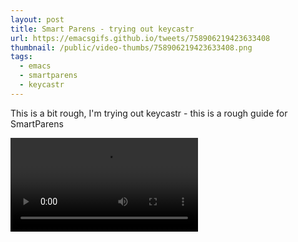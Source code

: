 ```yaml
---
layout: post
title: Smart Parens - trying out keycastr
url: https://emacsgifs.github.io/tweets/758906219423633408
thumbnail: /public/video-thumbs/758906219423633408.png
tags:
  - emacs
  - smartparens
  - keycastr
---
```


This is a bit rough, I'm trying out keycastr - this is a rough guide for SmartParens

<video controls autoplay loop>
  <source src="/public/videos/758906219423633408.mp4" type="video/mp4">
    Sorry your browser does not support the video tag, maybe time to upgrade?
</video>
